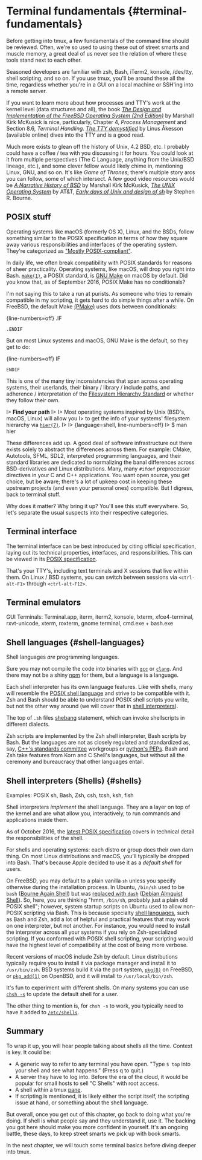 # Terminal fundamentals {#terminal-fundamentals}

Before getting into tmux, a few fundamentals of the command line should be 
reviewed. Often, we're so used to using these out of street smarts and muscle
memory, a great deal of us never see the relation of where these tools stand
next to each other.

Seasoned developers are familiar with zsh, Bash, iTerm2, konsole, /dev/tty,
shell scripting, and so on. If you use tmux, you'll be around these all the
time, regardless whether you're in a GUI on a local machine or SSH'ing
into a remote server.

If you want to learn more about how processes and TTY's work at the kernel level
(data structures and all), the book [*The Design and Implementation of the FreeBSD
Operating System (2nd Edition)*](http://amzn.to/2iTmVyv) by Marshall Kirk
McKusick is nice, particularly, Chapter 4, *Process Management* and Section
8.6, *Terminal Handling*. [*The TTY demystified*](http://www.linusakesson.net/programming/tty/index.php)
by Linus Åkesson (available online) dives into the TTY and is a good read.

Much more exists to glean off the history of Unix, 4.2 BSD, etc. I probably
could have a coffee / tea with you discussing it for hours. You could look at it
from multiple perspectives (The C Language, anything from the Unix/BSD lineage,
etc.), and some clever fellow would likely chime in, mentioning Linux, GNU, and
so on. It's like *Game of Thrones*; there's multiple story arcs you can follow,
some of which intersect. A few good video resources would be [*A Narrative History of BSD*](https://www.youtube.com/watch?v=bVSXXeiFLgk)
by Marshall Kirk McKusick, [*The UNIX Operating System*](https://www.youtube.com/watch?v=tc4ROCJYbm0)
by AT&T, [*Early days of Unix and design of sh*](https://www.youtube.com/watch?v=FI_bZhV7wpI)
by Stephen R. Bourne.

## POSIX stuff

Operating systems like macOS (formerly OS X), Linux, and the BSDs, follow
something similar to the POSIX specification in terms of how they square away
various responsibilities and interfaces of the operating system. They're
categorized as ["Mostly POSIX-compliant"](https://en.wikipedia.org/wiki/POSIX#Mostly_POSIX-compliant).

In daily life, we often break compatibility with POSIX standards for reasons of
sheer practicality. Operating systems, like macOS, will drop you right into Bash.
[`make(1)`](http://pubs.opengroup.org/onlinepubs/9699919799/utilities/make.html),
a POSIX standard, is [GNU Make](https://www.gnu.org/software/make/) on macOS by
default.  Did you know that, as of September 2016, POSIX Make has no
conditionals?

I'm not saying this to take a run at purists. As someone who tries to remain
compatible in my scripting, it gets hard to do simple things after a while. On
FreeBSD, the default Make [(PMake)](https://www.freebsd.org/doc/en_US.ISO8859-1/books/pmake/)
uses dots between conditionals:

{line-numbers=off}
    .IF

    .ENDIF

But on most Linux systems and macOS, GNU Make is the default, so they get to do:

{line-numbers=off}
    IF

    ENDIF

This is one of the many tiny inconsistencies that span across operating systems,
their userlands, their binary / library /  include paths, and adherence /
interpretation of the [Filesystem Hierarchy Standard](https://en.wikipedia.org/wiki/Filesystem_Hierarchy_Standard)
or whether they follow their own.

I> **Find your path**
I>
I> Most operating systems inspired by Unix (BSD's, macOS, Linux) will allow you
I> to get the info of your systems' filesystem hierarchy via [`hier(7)`](https://www.freebsd.org/cgi/man.cgi?hier(7)).
I>
I> {language=shell, line-numbers=off}
I>     $ man hier

These differences add up. A good deal of software infrastructure out
there exists solely to abstract the differences across them. For example: CMake,
Autotools, SFML, SDL2, interpreted programming languages, and their standard
libraries are dedicated to normalizing the banal differences across
BSD-derivatives and Linux distributions. Many, many `#ifdef` preprocessor
directives in your C and C++ applications. You want open source, you get choice,
but be aware; there's a lot of upkeep cost in keeping these upstream projects
(and even your personal ones) compatible. But I digress, back to terminal stuff.

Why does it matter? Why bring it up? You'll see this stuff everywhere.
So, let's separate the usual suspects into their respective categories.

## Terminal interface

The terminal interface can be best introduced by citing official specification,
laying out its technical properties, interfaces, and responsibilities. This can
be viewed in its [POSIX specification](http://pubs.opengroup.org/onlinepubs/9699919799/basedefs/V1_chap11.html).

That's your TTY's, including text terminals and X sessions that live within
them. On Linux / BSD systems, you can switch between sessions via
`<ctrl-alt-F1>` through `<ctrl-alt-F12>`.

## Terminal emulators

GUI Terminals: Terminal.app, iterm, iterm2, konsole, lxterm, xfce4-terminal,
rxvt-unicode, xterm, roxterm, gnome terminal, cmd.exe + bash.exe

## Shell languages {#shell-languages}

Shell languages *are* programming languages.

Sure you may not compile the code into binaries with [`gcc`](https://gcc.gnu.org/)
or [`clang`](http://clang.llvm.org/). And there may not be a shiny [npm](https://www.npmjs.com/)
for them, but a language is a language.

Each shell interpreter has its own language features. Like with shells, many
will resemble the [POSIX shell language](http://pubs.opengroup.org/onlinepubs/9699919799/utilities/V3_chap02.html#tag_18_01)
and strive to be compatible with it. Zsh and Bash should be able to understand
POSIX shell scripts you write, but not the other way around (we will cover that
in [shell interpreters](#shells)).


The top of `.sh` files [shebang](https://en.wikipedia.org/wiki/Shebang_(Unix))
statement, which can invoke shellscripts in different dialects.

Zsh scripts are implemented by the Zsh shell interpreter, Bash scripts by Bash.
But the languages are not as closely regulated and standardized as, say, [C++'s
standards committee](http://www.open-std.org/jtc1/sc22/wg21/) workgroups or
[python's PEPs](https://www.python.org/dev/peps/). Bash and Zsh take features
from Korn and C Shell's languages, but without all the ceremony and bureaucracy
that other languages entail.

## Shell interpreters (Shells) {#shells}

Examples: POSIX sh, Bash, Zsh, csh, tcsh, ksh, fish

Shell interpreters *implement* the shell language. They are a layer on top of
the kernel and are what allow you, interactively, to run commands and
applications inside them.

As of October 2016, the [latest POSIX specification](http://pubs.opengroup.org/onlinepubs/9699919799/utilities/sh.html)
covers in technical detail the responsibilities of the shell.

For shells and operating systems: each distro or group does their own darn
thing. On most Linux distributions and macOS, you'll typically be dropped into
Bash. That's because Apple decided to use it as a *default shell* for users.

On FreeBSD, you may default to a plain vanilla `sh` unless you specify
otherwise during the installation process. In Ubuntu, `/bin/sh` used to be
`bash` ([Bourne Again Shell](https://en.wikipedia.org/wiki/Bourne_shell)) but
was [replaced with `dash`](https://wiki.ubuntu.com/DashAsBinSh)
([Debian Almquist Shell](https://en.wikipedia.org/wiki/Almquist_shell)). So,
here, you are thinking "hmm, `/bin/sh`, probably just a plain old POSIX shell";
however, system startup scripts on Ubuntu used to allow non-POSIX scripting
via Bash. This is because specialty [shell languages](#shell-languages), such as
Bash and Zsh, add a lot of helpful and practical features that may work on
one interpreter, but not another. For instance, you would need to install the
interpreter across all your systems if you rely on Zsh-specialized scripting.
If you conformed with POSIX shell scripting, your scripting would have the
highest level of compatibility at the cost of being more verbose.

Recent versions of macOS include Zsh by default. Linux distributions
typically require you to install it via package manager and install it to
`/usr/bin/zsh`. BSD systems build it via the port system, [`pkg(8)`](https://www.freebsd.org/cgi/man.cgi?query=pkg&apropos=0&sektion=0&manpath=FreeBSD+10.3-RELEASE+and+Ports&arch=default&format=html)
on FreeBSD, or [`pkg_add(1)`](http://man.openbsd.org/pkg_add.1) on OpenBSD,
and it will install to `/usr/local/bin/zsh`.

It's fun to experiment with different shells. On many systems you can use
[`chsh -s`](https://en.wikipedia.org/wiki/Chsh) to update the default shell for
a user.

The other thing to mention is, for `chsh -s` to work, you typically need to have
it added to [`/etc/shells`](https://bash.cyberciti.biz/guide//etc/shells).

## Summary

To wrap it up, you will hear people talking about shells all the time.
Context is key. It could be:

- A generic way to refer to any terminal you have open. "Type `$ top` into your
  shell and see what happens." (Press q to quit.)
- A server they have to log into. Before the era of the cloud, it would be
  popular for small hosts to sell "C Shells" with root access.
- A shell within a tmux [pane](#panes).
- If scripting is mentioned, it is likely either the script itself, the
  scripting issue at hand, or something about the shell language.

But overall, once you get out of this chapter, go back to doing what you're
doing. If shell is what people say and they understand it, use it. The backing
you got here should make you more confident in yourself. It's an ongoing
battle, these days, to keep street smarts we pick up with book smarts.

In the next chapter, we will touch some terminal basics before diving
deeper into tmux.
